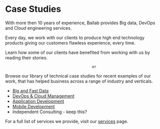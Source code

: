 # Case Studies

With more then 10 years of experience, Ballab provides Big data, DevOps and Cloud engineering services. 

Every day, we work with our clients to produce high end technology products giving our customers flawless experience, every time. 

Learn how some of our clients have benefited from working with us by reading their stories.

                                           or

Browse our library of technical case studies for recent examples of our work, that has helped business across a range of industry and verticals.

* [Big and Fast Data](http://ballab.com/content/book/case-studies-big-and-fast-data.html "Big and Fast Data - Case Studies") 
* [DevOps & Cloud Management](http://ballab.com/content/book/case-studies-dev-ops-and-cloud-management.html "DevOps &amp; Cloud Management - Case Studies")
* [Application Development](http://ballab.com/content/book/chapter1.html "Appplication Development - Case Studies")
* [Mobile Development](http://ballab.com/content/book/case-studies-mobile-applications.html "Mobile Development - Case Studies")
* Independent Consulting - keep this?

For a full list of services we provide, visit our [services](http://ballab.com/content/book/case-studies.html "Our Services") page.

  


  


